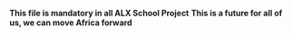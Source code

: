 **This file is mandatory in all ALX School Project**
**This is a future for all of us, we can move Africa forward**
